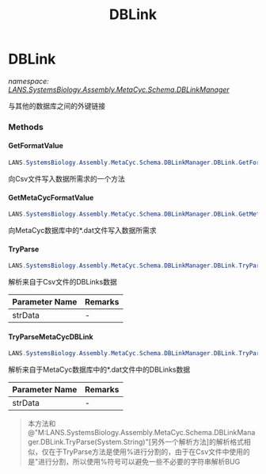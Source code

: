 ﻿---
title: DBLink
---

# DBLink
_namespace: [LANS.SystemsBiology.Assembly.MetaCyc.Schema.DBLinkManager](N-LANS.SystemsBiology.Assembly.MetaCyc.Schema.DBLinkManager.html)_

与其他的数据库之间的外键链接



### Methods

#### GetFormatValue
```csharp
LANS.SystemsBiology.Assembly.MetaCyc.Schema.DBLinkManager.DBLink.GetFormatValue
```
向Csv文件写入数据所需求的一个方法

#### GetMetaCycFormatValue
```csharp
LANS.SystemsBiology.Assembly.MetaCyc.Schema.DBLinkManager.DBLink.GetMetaCycFormatValue
```
向MetaCyc数据库中的*.dat文件写入数据所需求

#### TryParse
```csharp
LANS.SystemsBiology.Assembly.MetaCyc.Schema.DBLinkManager.DBLink.TryParse(System.String)
```
解析来自于Csv文件的DBLinks数据

|Parameter Name|Remarks|
|--------------|-------|
|strData|-|


#### TryParseMetaCycDBLink
```csharp
LANS.SystemsBiology.Assembly.MetaCyc.Schema.DBLinkManager.DBLink.TryParseMetaCycDBLink(System.String)
```
解析来自于MetaCyc数据库中的*.dat文件中的DBLinks数据

|Parameter Name|Remarks|
|--------------|-------|
|strData|-|

> 本方法和@"M:LANS.SystemsBiology.Assembly.MetaCyc.Schema.DBLinkManager.DBLink.TryParse(System.String)"[另外一个解析方法]的解析格式相似，仅在于TryParse方法是使用%进行分割的，由于在Csv文件中使用的是"进行分割，所以使用%符号可以避免一些不必要的字符串解析BUG


